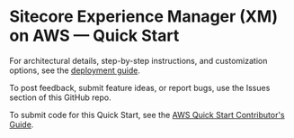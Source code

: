 # Sitecore Experience Manager (XM) on AWS — Quick Start

For architectural details, step-by-step instructions, and customization options, see the [deployment guide](https://fwd.aws/n9N4D?).

To post feedback, submit feature ideas, or report bugs, use the Issues section of this GitHub repo.

To submit code for this Quick Start, see the [AWS Quick Start Contributor's Guide](https://fwd.aws/NwqYA?).

